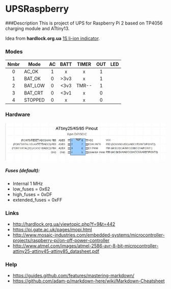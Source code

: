 # UPSRaspberry

###Description
This is project of UPS for Raspberry Pi 2 based on TP4056 charging module and ATtiny13.

Idea from __hardlock.org.ua__ [1S li-ion indicator](http://hardlock.org.ua/viewtopic.php?f=9&t=442).

### Modes

 Nmbr |   Mode  | AC  | BATT | TIMER | OUT | LED
:----:| ------- |:---:|:----:|:-----:|:---:|:------
  0   | AC_OK   |  1  |  x   |   x   |  1  |  
  1   | BAT_OK  |  0  | >3v3 |   x   |  1  |  
  2   | BAT_LOW |  0  | <3v3 | TMR-- |  1  |  
  3   | BAT_CRT |  0  | <3v1 |   x   |  0  |  
  4   | STOPPED |  0  |  x   |   x   |  0  |  

### Hardware
![ATtiny25/45/85 Pinouts](images/ATtiny-Pinouts-8.jpg "ATtiny25/45/85 Pinouts")

##### Fuses (default):
- Internal 1 MHz
- low_fuses = 0x62
- high_fuses = 0xDF
- extended_fuses = 0xFF

### Links
- http://hardlock.org.ua/viewtopic.php?f=9&t=442
- https://pi.gate.ac.uk/pages/mopi.html
- http://www.mosaic-industries.com/embedded-systems/microcontroller-projects/raspberry-pi/on-off-power-controller
- http://www.atmel.com/images/atmel-2586-avr-8-bit-microcontroller-attiny25-attiny45-attiny85_datasheet.pdf

### Help
- https://guides.github.com/features/mastering-markdown/
- https://github.com/adam-p/markdown-here/wiki/Markdown-Cheatsheet
